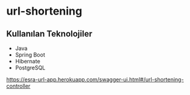 # url-shortening

## Kullanılan Teknolojiler 
   * Java
   * Spring Boot
   * Hibernate
   * PostgreSQL


https://esra-url-app.herokuapp.com/swagger-ui.html#/url-shortening-controller
